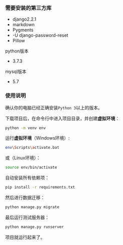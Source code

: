 ### 需要安装的第三方库

- django2.2.1
- markdown
- Pygments
- -U django-password-reset
- Pillow

python版本

- 3.7.3

mysql版本

- 5.7  

### 使用说明
确认你的电脑已经正确安装` Python 3 `以上的版本。

下载项目后，在命令行中进入项目目录，并创建**虚拟环境**：

```bash
python -m venv env
```

运行**虚拟环境**（Windows环境）:

```bash
env\Scripts\activate.bat
```

或（Linux环境）：

```bash
source env/bin/activate
```

自动安装所有依赖项：

```bash
pip install -r requirements.txt
```

然后进行数据迁移：
```bash
python manage.py migrate
```

最后运行测试服务器：
```bash
python manage.py runserver
```

项目就运行起来了。

